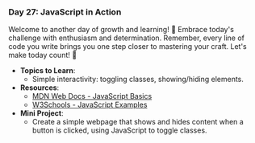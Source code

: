 ### **Day 27: JavaScript in Action**

Welcome to another day of growth and learning! 🚀 Embrace today's challenge with enthusiasm and determination. Remember, every line of code you write brings you one step closer to mastering your craft. Let's make today count! 💪

- **Topics to Learn**:
  - Simple interactivity: toggling classes, showing/hiding elements.
- **Resources**:
  - [MDN Web Docs - JavaScript Basics](https://developer.mozilla.org/en-US/docs/Learn/JavaScript/Building_blocks)
  - [W3Schools - JavaScript Examples](https://www.w3schools.com/js/js_examples.asp)
- **Mini Project**:
  - Create a simple webpage that shows and hides content when a button is clicked, using JavaScript to toggle classes.
